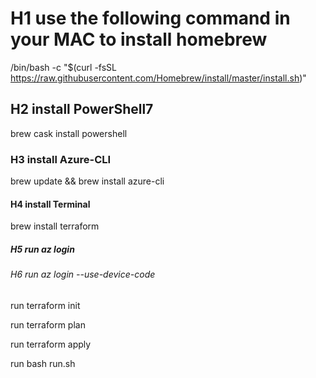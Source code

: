 # H1 use the following command in your MAC to install homebrew
/bin/bash -c "$(curl -fsSL https://raw.githubusercontent.com/Homebrew/install/master/install.sh)"

## H2 install PowerShell7
brew cask install powershell

### H3 install Azure-CLI
brew update && brew install azure-cli

#### H4 install Terminal
brew install terraform

##### H5 run az login 

###### H6 run az login --use-device-code 

run terraform init 

run terraform plan 

run terraform apply 

run bash run.sh 
